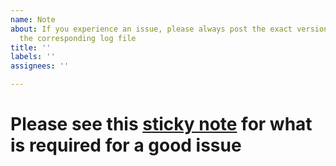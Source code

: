 ```yaml
---
name: Note
about: If you experience an issue, please always post the exact version used and append
  the corresponding log file
title: ''
labels: ''
assignees: ''

---
```


# Please see this [sticky note](https://github.com/frostworx/steamtinkerlaunch/issues/93) for what is required for a good issue
